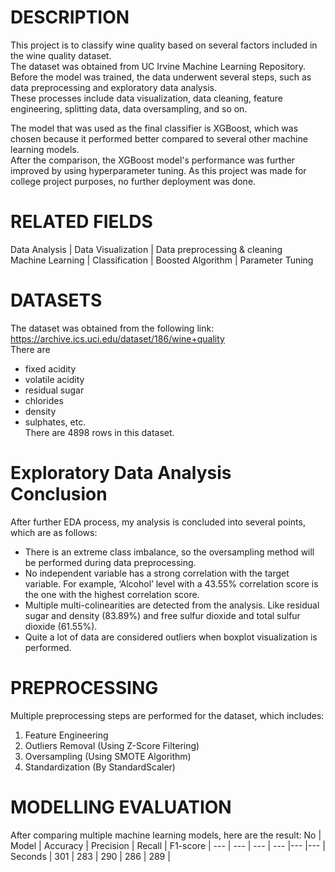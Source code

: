 DESCRIPTION
=================================================================================================================================
This project is to classify wine quality based on several factors included in the wine quality dataset. 
<br>The dataset was obtained from UC Irvine Machine Learning Repository. Before the model was trained, the data underwent several steps, such as data preprocessing and exploratory data analysis. 
<br>These processes include data visualization, data cleaning, feature engineering, splitting data, data oversampling, and so on.
 
The model that was used as the final classifier is XGBoost, which was chosen because it performed better compared to several other machine learning models. 
<br>After the comparison, the XGBoost model's performance was further improved by using hyperparameter tuning. As this project was made for college project purposes, no further deployment was done.


RELATED FIELDS
=================================================================================================================================
Data Analysis | Data Visualization | Data preprocessing & cleaning 
<br>Machine Learning | Classification | Boosted Algorithm | Parameter Tuning


DATASETS
=================================================================================================================================
The dataset was obtained from the following link:
<br>https://archive.ics.uci.edu/dataset/186/wine+quality
<br>There are 
- fixed acidity
- volatile acidity
- residual sugar
- chlorides
- density
- sulphates, etc.
<br>There are 4898 rows in this dataset.


Exploratory Data Analysis Conclusion
=================================================================================================================================
After further EDA process, my analysis is concluded into several points, which are as follows:
- There is an extreme class imbalance, so the oversampling method will be performed during data preprocessing.
- No independent variable has a strong correlation with the target variable. For example, ‘Alcohol’ level with a 43.55% correlation score is the one with the highest correlation score.
- Multiple multi-colinearities are detected from the analysis. Like residual sugar and density (83.89%) and free sulfur dioxide and total sulfur dioxide (61.55%).
- Quite a lot of data are considered outliers when boxplot visualization is performed.


PREPROCESSING
=================================================================================================================================
Multiple preprocessing steps are performed for the dataset, which includes:
1) Feature Engineering
2) Outliers Removal (Using Z-Score Filtering)
3) Oversampling (Using SMOTE Algorithm)
4) Standardization (By StandardScaler)


MODELLING EVALUATION
=================================================================================================================================
After comparing multiple machine learning models, here are the result:
No | Model | Accuracy | Precision | Recall | F1-score |
--- | --- | --- | --- |--- |--- |
Seconds | 301 | 283 | 290 | 286 | 289 |
